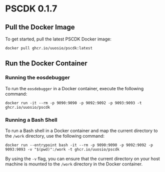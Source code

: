 # PSCDK 0.1.7

## Pull the Docker Image

To get started, pull the latest PSCDK Docker image:

```
docker pull ghcr.io/uuosio/pscdk:latest
```

## Run the Docker Container

### Running the eosdebugger

To run the `eosdebugger` in a Docker container, execute the following command:

```
docker run -it --rm -p 9090:9090 -p 9092:9092 -p 9093:9093 -t ghcr.io/uuosio/pscdk
```

### Running a Bash Shell

To run a Bash shell in a Docker container and map the current directory to the `/work` directory, use the following command:

```
docker run --entrypoint bash -it --rm -p 9090:9090 -p 9092:9092 -p 9093:9093 -v "$(pwd)":/work -t ghcr.io/uuosio/pscdk
```

By using the `-v` flag, you can ensure that the current directory on your host machine is mounted to the `/work` directory in the Docker container.

